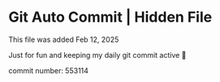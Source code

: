 # Git Auto Commit | Hidden File

This file was added Feb 12, 2025

Just for fun and keeping my daily git commit active 🤪

commit number: 553114
